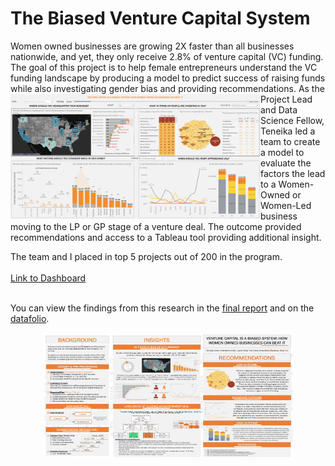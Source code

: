 # The Biased Venture Capital System

Women owned businesses are growing 2X faster than all businesses nationwide, and yet, they only receive 2.8% of venture capital (VC) funding. The goal of this project is to help female entrepreneurs understand the VC funding landscape by producing a model to predict success of raising funds while also investigating gender bias and providing recommendations. 
<a href="https://public.tableau.com/app/profile/teneika.askew/viz/TheBiasedVCSystem/Recommendations-Tool"><img src="https://github.com/TeneikaAskew/biased-vc-system/blob/main/Dashboard/DashboardImage.jpg" alt="Bias VC Tableau Dashboard" style="height: 200px; width:400px" align="left"/></a>
As the Project Lead and Data Science Fellow, Teneika led a team to create a model to evaluate the factors the lead to a Women-Owned or Women-Led business moving to the LP or GP stage of a venture deal. The outcome provided recommendations and access to a Tableau tool providing additional insight. 


The team and I placed in top 5 projects out of 200 in the program.<br><br>
<a href="https://public.tableau.com/app/profile/teneika.askew/viz/TheBiasedVCSystem/Recommendations-Tool">Link to Dashboard</a>
<br><br>

You can view the findings from this research in the <a href="https://github.com/TeneikaAskew/biased-vc-system/blob/main/Reports/Bias-in-VC-Final-Report.pdf">final report</a> and on the <a href="https://github.com/TeneikaAskew/biased-vc-system/blob/main/Reports/Bias-in-VC-Datafolio.pdf">datafolio</a>.
<center><a href="https://public.tableau.com/app/profile/teneika.askew/viz/TheBiasedVCSystem/Recommendations-Tool"><img src="https://github.com/TeneikaAskew/biased-vc-system/blob/main/Reports/datafolioimage.jpg" alt="Bias VC Datafolio" style="height: 200px; width:400px" /></a></center>

